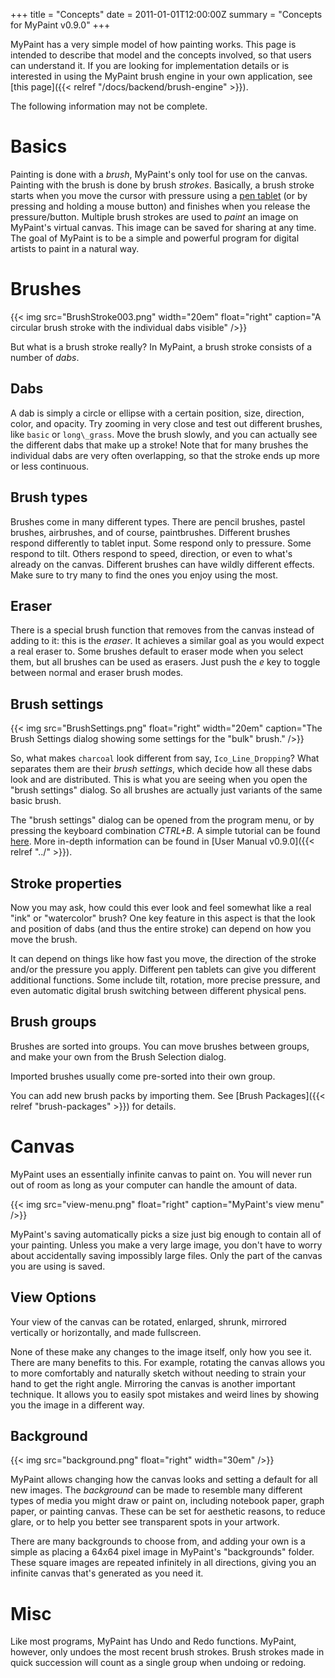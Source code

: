+++
title = "Concepts"
date = 2011-01-01T12:00:00Z
summary = "Concepts for MyPaint v0.9.0"
+++

MyPaint has a very simple model of how painting works. This page is intended to
describe that model and the concepts involved, so that users can understand it.
If you are looking for implementation details or is interested in using the MyPaint
brush engine in your own application, see [this page]({{< relref "/docs/backend/brush-engine" >}}).

The following information may not be complete.

# Basics
Painting is done with a *brush*, MyPaint's only tool for use on the canvas. Painting
with the brush is done by brush *strokes*. Basically, a brush stroke starts when
you move the cursor with pressure using a [pen tablet](http://en.wikipedia.org/wiki/Graphics_tablet)
(or by pressing and holding a mouse button) and finishes when you release the pressure/button.
Multiple brush strokes are used to *paint* an image on MyPaint's virtual canvas.
This image can be saved for sharing at any time. The goal of MyPaint is to be a
simple and powerful program for digital artists to paint in a natural way.

# Brushes

{{< img src="BrushStroke003.png" width="20em" float="right"
caption="A circular brush stroke with the individual dabs visible" />}}

But what is a brush stroke really? In MyPaint, a brush stroke consists of a number
of *dabs*.

## Dabs
A dab is simply a circle or ellipse with a certain position, size, direction, color,
and opacity. Try zooming in very close and test out different brushes, like `basic`
or `long\_grass`. Move the brush slowly, and you can actually see the different dabs
that make up a stroke! Note that for many brushes the individual dabs are very often
overlapping, so that the stroke ends up more or less continuous.

## Brush types
Brushes come in many different types. There are pencil brushes, pastel brushes,
airbrushes, and of course, paintbrushes. Different brushes respond differently to
tablet input. Some respond only to pressure. Some respond to tilt. Others respond
to speed, direction, or even to what's already on the canvas. Different brushes
can have wildly different effects. Make sure to try many to find the ones you enjoy
using the most.

## Eraser
There is a special brush function that removes from the canvas instead of adding
to it: this is the *eraser*. It achieves a similar goal as you would expect a real
eraser to. Some brushes default to eraser mode when you select them, but all brushes
can be used as erasers. Just push the *e* key to toggle between normal and eraser
brush modes.

## Brush settings
{{< img src="BrushSettings.png" float="right" width="20em"
caption="The Brush Settings dialog showing some settings for the \"bulk\" brush." />}}

So, what makes `charcoal` look different from say, `Ico_Line_Dropping`? What separates
them are their *brush settings*, which decide how all these dabs look and are distributed.
This is what you are seeing when you open the "brush settings" dialog. So all brushes
are actually just variants of the same basic brush.

The "brush settings" dialog can be opened from the program menu, or by pressing
the keyboard combination *CTRL+B*. A simple tutorial can be found [here](http://mypaint.intilinux.com/?page_id=173).
More in-depth information can be found in [User Manual v0.9.0]({{< relref "../" >}}).

## Stroke properties
Now you may ask, how could this ever look and feel somewhat like a real "ink" or
"watercolor" brush? One key feature in this aspect is that the look and position
of dabs (and thus the entire stroke) can depend on how you move the brush.

It can depend on things like how fast you move, the direction of the stroke and/or
the pressure you apply. Different pen tablets can give you different additional
functions. Some include tilt, rotation, more precise pressure, and even automatic
digital brush switching between different physical pens.

## Brush groups
Brushes are sorted into groups. You can move brushes between groups, and make your
own from the Brush Selection dialog.

Imported brushes usually come pre-sorted into their own group.

You can add new brush packs by importing them. See [Brush Packages]({{< relref "brush-packages" >}})
for details.

# Canvas
MyPaint uses an essentially infinite canvas to paint on. You will never run out
of room as long as your computer can handle the amount of data.

{{< img src="view-menu.png" float="right" caption="MyPaint's view menu" />}}

MyPaint's saving automatically picks a size just big enough to contain all of your
painting. Unless you make a very large image, you don't have to worry about accidentally
saving impossibly large files. Only the part of the canvas you are using is saved.

## View Options
Your view of the canvas can be rotated, enlarged, shrunk, mirrored vertically or
horizontally, and made fullscreen.

None of these make any changes to the image itself, only how you see it. There are
many benefits to this. For example, rotating the canvas allows you to more comfortably
and naturally sketch without needing to strain your hand to get the right angle.
Mirroring the canvas is another important technique. It allows you to easily spot
mistakes and weird lines by showing you the image in a different way.

## Background
{{< img src="background.png" float="right" width="30em" />}}

MyPaint allows changing how the canvas looks and setting a default for all new images.
The *background* can be made to resemble many different types of media you might
draw or paint on, including notebook paper, graph paper, or painting canvas. These
can be set for aesthetic reasons, to reduce glare, or to help you better see transparent
spots in your artwork.

There are many backgrounds to choose from, and adding your own is a simple as placing
a 64x64 pixel image in MyPaint's "backgrounds" folder. These square images are repeated
infinitely in all directions, giving you an infinite canvas that's generated as you need it.


# Misc
Like most programs, MyPaint has Undo and Redo functions. MyPaint, however, only
undoes the most recent brush strokes. Brush strokes made in quick succession will
count as a single group when undoing or redoing.

